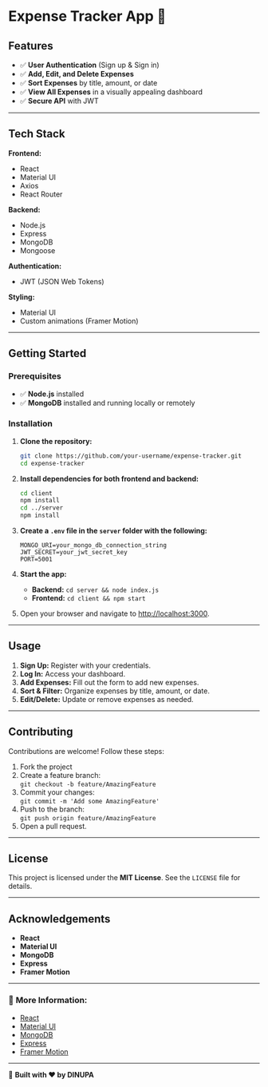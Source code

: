 # **Expense Tracker App 💸**

## **Features**
- ✅ **User Authentication** (Sign up & Sign in)
- ✅ **Add, Edit, and Delete Expenses**
- ✅ **Sort Expenses** by title, amount, or date
- ✅ **View All Expenses** in a visually appealing dashboard
- ✅ **Secure API** with JWT

---

## **Tech Stack**

**Frontend:**
- React
- Material UI
- Axios
- React Router

**Backend:**
- Node.js
- Express
- MongoDB
- Mongoose

**Authentication:**
- JWT (JSON Web Tokens)

**Styling:**
- Material UI
- Custom animations (Framer Motion)

---

## **Getting Started**

### **Prerequisites**
- ✅ **Node.js** installed
- ✅ **MongoDB** installed and running locally or remotely

### **Installation**
1. **Clone the repository:**
    ```bash
    git clone https://github.com/your-username/expense-tracker.git
    cd expense-tracker
    ```

2. **Install dependencies for both frontend and backend:**
    ```bash
    cd client
    npm install
    cd ../server
    npm install
    ```

3. **Create a `.env` file in the `server` folder with the following:**
    ```dotenv
    MONGO_URI=your_mongo_db_connection_string
    JWT_SECRET=your_jwt_secret_key
    PORT=5001
    ```

4. **Start the app:**
    - **Backend:** `cd server && node index.js`
    - **Frontend:** `cd client && npm start`

5. Open your browser and navigate to [http://localhost:3000](http://localhost:3000).

---

## **Usage**

1. **Sign Up:** Register with your credentials.
2. **Log In:** Access your dashboard.
3. **Add Expenses:** Fill out the form to add new expenses.
4. **Sort & Filter:** Organize expenses by title, amount, or date.
5. **Edit/Delete:** Update or remove expenses as needed.

---

## **Contributing**

Contributions are welcome! Follow these steps:
1. Fork the project
2. Create a feature branch:  
   `git checkout -b feature/AmazingFeature`
3. Commit your changes:  
   `git commit -m 'Add some AmazingFeature'`
4. Push to the branch:  
   `git push origin feature/AmazingFeature`
5. Open a pull request.

---

## **License**
This project is licensed under the **MIT License**. See the `LICENSE` file for details.

---

## **Acknowledgements**
- **React**
- **Material UI**
- **MongoDB**
- **Express**
- **Framer Motion**

---

### 📘 **More Information:**
- [React](https://reactjs.org/)
- [Material UI](https://mui.com/)
- [MongoDB](https://www.mongodb.com/)
- [Express](https://expressjs.com/)
- [Framer Motion](https://www.framer.com/motion/)

---

🔧 **Built with ❤️ by DINUPA**
